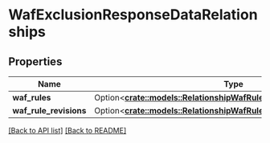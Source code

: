 # WafExclusionResponseDataRelationships

## Properties

Name | Type | Description | Notes
------------ | ------------- | ------------- | -------------
**waf_rules** | Option<[**crate::models::RelationshipWafRuleWafRule**](RelationshipWafRuleWafRule.md)> |  | 
**waf_rule_revisions** | Option<[**crate::models::RelationshipWafRuleRevisionWafRuleRevisions**](RelationshipWafRuleRevisionWafRuleRevisions.md)> |  | 

[[Back to API list]](../README.md#documentation-for-api-endpoints) [[Back to README]](../README.md)


